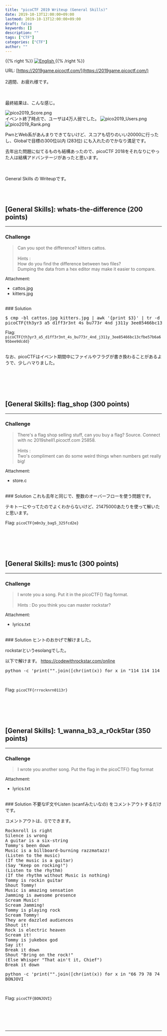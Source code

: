 ```yaml
---
title: "picoCTF 2019 Writeup (General Skills)"
date: 2019-10-13T12:00:00+09:00
lastmod: 2019-10-13T12:00:00+09:00
draft: false
keywords: []
description: ""
tags: ["CTF"]
categories: ["CTF"]
author: ""
---
```

{{% right %}}
<a href="https://translate.google.com/translate?hl=en&sl=ja&tl=en&u=https%3A%2F%2Fcaptureamerica.github.io%2Fwriteups%2Fpost%2Fpicoctf_2019_general%2F">
<img src="https://captureamerica.github.io/writeups/img/En.png" alt="English">
</a>
{{% /right %}}

URL: [https://2019game.picoctf.com/](https://2019game.picoctf.com/)
<br /><br />
2週間、お疲れ様です。

<br /><br />
最終結果は、こんな感じ。

<img src="https://captureamerica.github.io/writeups/img/pico2019_Score.png" alt="pico2019_Score.png">

<br />
イベント終了時点で、ユーザは4万人弱でした。

<img src="https://captureamerica.github.io/writeups/img/pico2019_Users.png" alt="pico2019_Users.png">

<img src="https://captureamerica.github.io/writeups/img/pico2019_Rank.png" alt="pico2019_Rank.png">

PwnとWeb系があんまりできてないけど、スコアも切りのいい20000に行ったし、Globalで目標の300位以内 (283位) にも入れたのでかなり満足です。

去年出た問題に似てるものも結構あったので、picoCTF 2018をそれなりにやった人は結構アドバンテージがあったと思います。



<br /><br />
General Skills の Writeupです。




<br /><br />
## [General Skills]: whats-the-difference (200 points)
- - -
### Challenge
> Can you spot the difference? kitters cattos.
<br /><br />
Hints :<br />
How do you find the difference between two files?<br />
Dumping the data from a hex editor may make it easier to compare.

Attachment:

- cattos.jpg<br />
- kitters.jpg


<br />
### Solution
<pre>
$ cmp -bl cattos.jpg kitters.jpg | awk '{print $3}' | tr -d "\n" ; echo
picoCTF{th3yr3_a5_d1ff3r3nt_4s_bu773r_4nd_j311y_3ee85466bc13cfbe57b6a695bee9dcdd}
</pre>

Flag: `picoCTF{th3yr3_a5_d1ff3r3nt_4s_bu773r_4nd_j311y_3ee85466bc13cfbe57b6a695bee9dcdd}`

<br />
なお、picoCTFはイベント期間中にファイルやフラグが書き換わることがあるようで、少しハマりました。



<br /><br />
<br /><br />
## [General Skills]: flag_shop (300 points)
- - -
### Challenge
> There's a flag shop selling stuff, can you buy a flag? Source. Connect with nc 2019shell1.picoctf.com 25858.
<br /><br />
Hints :<br />
Two's compliment can do some weird things when numbers get really big!


Attachment:

- store.c



<br />
### Solution
これも去年と同じで、整数のオーバーフローを使う問題です。

テキトーにやってたのでよくわからないけど、21475000あたりを使って解いたと思います。

Flag: `picoCTF{m0n3y_bag5_325fcd2e}`






<br /><br />
<br /><br />
## [General Skills]: mus1c (300 points)
- - -
### Challenge
> I wrote you a song. Put it in the picoCTF{} flag format.
<br /><br />
Hints : Do you think you can master rockstar?<br />



Attachment:

- lyrics.txt



<br />
### Solution
ヒントのおかげで解けました。

rockstarというesolangでした。

以下で解けます。
https://codewithrockstar.com/online

<pre>
python -c 'print("".join([chr(int(x)) for x in "114 114 114 111 99 107 110 114 110 48 49 49 51 114".split()]))'
</pre>

<br>

Flag: `picoCTF{rrrocknrn0113r}`





<br /><br />
<br /><br />
## [General Skills]: 1_wanna_b3_a_r0ck5tar (350 points)
- - -
### Challenge
> I wrote you another song. Put the flag in the picoCTF{} flag format

Attachment:

- lyrics.txt



<br />
### Solution
不要なIF文やListen (scanfみたいなの) をコメントアウトするだけです。

コメントアウトは、()でできます。

<pre>
Rocknroll is right
Silence is wrong
A guitar is a six-string
Tommy's been down
Music is a billboard-burning razzmatazz!
(Listen to the music)
(If the music is a guitar)
(Say "Keep on rocking!")
(Listen to the rhythm)
(If the rhythm without Music is nothing)
Tommy is rockin guitar
Shout Tommy!
Music is amazing sensation 
Jamming is awesome presence
Scream Music!
Scream Jamming!
Tommy is playing rock
Scream Tommy!
They are dazzled audiences
Shout it!
Rock is electric heaven
Scream it!
Tommy is jukebox god
Say it!
Break it down
Shout "Bring on the rock!"
(Else Whisper "That ain't it, Chief")
Break it down
</pre>


<pre>
python -c 'print("".join([chr(int(x)) for x in "66 79 78 74 79 86 73".split()]))'
BONJOVI
</pre>

<br>

Flag: `picoCTF{BONJOVI}`






<br /><br />
<br /><br />
- - -
<br /><br />
<br /><br />

